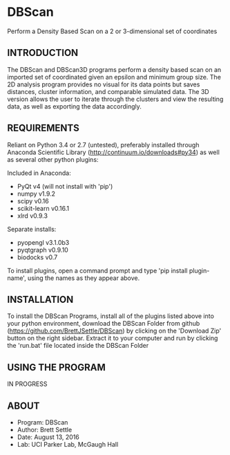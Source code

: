 # DBScan
Perform a Density Based Scan on a 2 or 3-dimensional set of coordinates

INTRODUCTION
------------
The DBScan and DBScan3D programs perform a density based scan on an imported set of coordinated given an epsilon and minimum group size. The 2D analysis program provides no visual for its data points but saves distances, cluster information, and comparable simulated data.  The 3D version allows the user to iterate through the clusters and view the resulting data, as well as exporting the data accordingly.


REQUIREMENTS
------------

Reliant on Python 3.4 or 2.7 (untested), preferably installed through Anaconda Scientific Library (http://continuum.io/downloads#py34) as well as several other python plugins:

Included in Anaconda:
*	PyQt 		v4	(will not install with 'pip')
*	numpy 	v1.9.2
*	scipy 	v0.16
*	scikit-learn	v0.16.1
*	xlrd		v0.9.3

Separate installs:
* pyopengl  v3.1.0b3
*	pyqtgraph	v0.9.10
*	biodocks	v0.7

To install plugins, open a command prompt and type 'pip install plugin-name', using the names as they appear above.

INSTALLATION
------------
To install the DBScan Programs, install all of the plugins listed above into your python environment, download the DBScan Folder from github (https://github.com/BrettJSettle/DBScan) by clicking on the 'Download Zip' button on the right sidebar. Extract it to your computer and run by clicking the 'run.bat' file located inside the DBScan Folder


USING THE PROGRAM
-----------------
IN PROGRESS

ABOUT
-----
*	Program: DBScan
*	Author: Brett Settle
*	Date: August 13, 2016
*	Lab: UCI Parker Lab, McGaugh Hall

